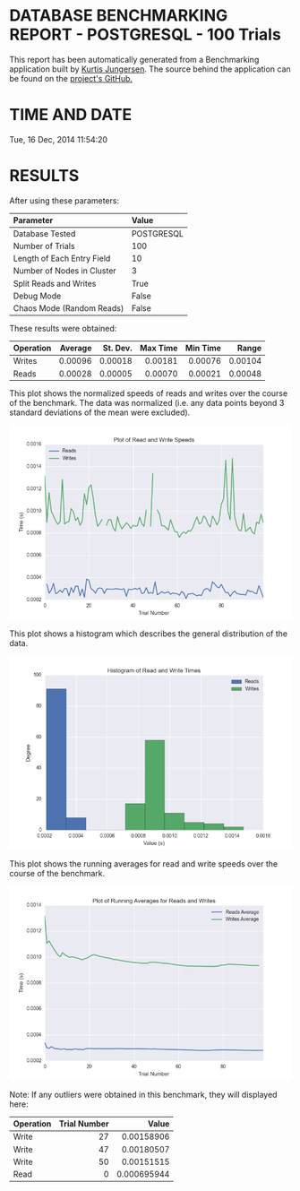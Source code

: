DATABASE BENCHMARKING REPORT - POSTGRESQL - 100 Trials
=========================================

This report has been automatically generated from a Benchmarking application
built by [Kurtis Jungersen](http://kmjungersen.com).  The source behind the application can be found on the [project's GitHub.](https://github.com/kmjungersen/DB-Benchmarking)

TIME AND DATE
=============

Tue, 16 Dec, 2014 11:54:20


RESULTS
=======

After using these parameters:

| Parameter                  | Value      |
|:---------------------------|:-----------|
| Database Tested            | POSTGRESQL |
| Number of Trials           | 100        |
| Length of Each Entry Field | 10         |
| Number of Nodes in Cluster | 3          |
| Split Reads and Writes     | True       |
| Debug Mode                 | False      |
| Chaos Mode (Random Reads)  | False      |

These results were obtained:

| Operation   |   Average |   St. Dev. |   Max Time |   Min Time |   Range |
|:------------|----------:|-----------:|-----------:|-----------:|--------:|
| Writes      |   0.00096 |    0.00018 |    0.00181 |    0.00076 | 0.00104 |
| Reads       |   0.00028 |    0.00005 |    0.00070 |    0.00021 | 0.00048 |

This plot shows the normalized speeds of reads and writes over the course of the benchmark.  The data was normalized (i.e. any data points beyond 3 standard deviations of the mean were excluded).

![Alt text](images/POSTGRESQL-Dec16-2014-11:54:20-rw.png "rw")

This plot shows a histogram which describes the general distribution of the data.

![Alt text](images/POSTGRESQL-Dec16-2014-11:54:20-stats.png "stats")

This plot shows the running averages for read and write speeds over the course of the benchmark.

![Alt text](images/POSTGRESQL-Dec16-2014-11:54:20-running_averages.png "running_averages")

Note: If any outliers were obtained in this benchmark, they will displayed here:

| Operation   |   Trial Number |       Value |
|:------------|---------------:|------------:|
| Write       |             27 | 0.00158906  |
| Write       |             47 | 0.00180507  |
| Write       |             50 | 0.00151515  |
| Read        |              0 | 0.000695944 |